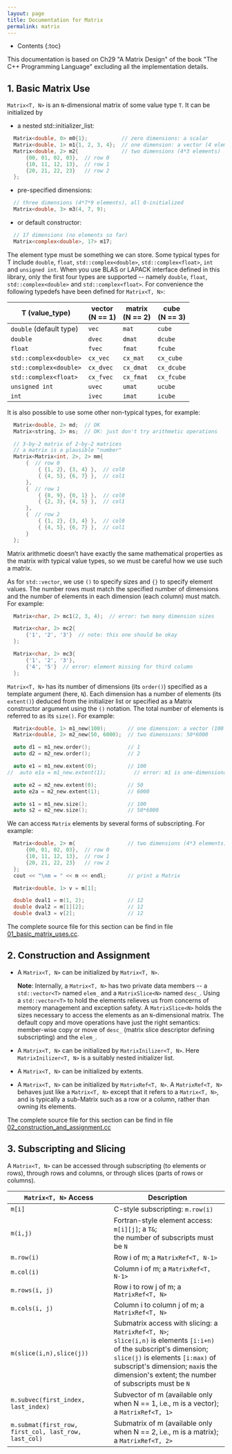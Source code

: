 ```yaml
---
layout: page
title: Documentation for Matrix
permalink: matrix
---
```


* Contents
{:toc}

This documentation is based on Ch29 "A Matrix Design" of the book "The C++ Programming Language" excluding all the implementation details.

## 1. Basic Matrix Use

`Matrix<T, N>` is an `N`-dimensional matrix of some value type `T`. It can be initialized by

+ a nested std::initializer_list:
```c
  Matrix<double, 0> m0{1};           // zero dimensions: a scalar
  Matrix<double, 1> m1{1, 2, 3, 4};  // one dimension: a vector (4 elements)
  Matrix<double, 2> m2{              // two dimensions (4*3 elements)
      {00, 01, 02, 03},  // row 0
      {10, 11, 12, 13},  // row 1
      {20, 21, 22, 23}   // row 2
  };
```

+ pre-specified dimensions:
```c
  // three dimensions (4*7*9 elements), all 0-initialized
  Matrix<double, 3> m3(4, 7, 9);
```

+ or default constructor:
```c
  // 17 dimensions (no elements so far)
  Matrix<complex<double>, 17> m17;
```

The element type must be something we can store. Some typical types for T include `double`, `float`, 
`std::complex<double>`, `std::complex<float>`, `int` and `unsigned int`. When you use BLAS or LAPACK interface defined 
in this library, only the first four types are supported -- namely `double`, `float`, `std::complex<double>` and 
`std::complex<float>`. For convenience the following typedefs have been defined for `Matrix<T, N>`:

| T (value_type)         | vector <br> (N == 1) | matrix <br> (N == 2) | cube <br> (N == 3) |
|------------------------|----------------------|----------------------|--------------------|
| `double` (default type)| `vec`                | `mat`                | `cube`             |
| `double`               | `dvec`               | `dmat`               | `dcube`            |
| `float`                | `fvec`               | `fmat`               | `fcube`            |
| `std::complex<double>` | `cx_vec`             | `cx_mat`             | `cx_cube`          |
| `std::complex<double>` | `cx_dvec`            | `cx_dmat`            | `cx_dcube`         |
| `std::complex<float>`  | `cx_fvec`            | `cx_fmat`            | `cx_fcube`         |
| `unsigned int`         | `uvec`               | `umat`               | `ucube`            |
| `int`                  | `ivec`               | `imat`               | `icube`            |

It is also possible to use some other non-typical types, for example:
```c
  Matrix<double, 2> md;  // OK
  Matrix<string, 2> ms;  // OK: just don't try arithmetic operations

  // 3-by-2 matrix of 2-by-2 matrices
  // a matrix is a plausible "number"
  Matrix<Matrix<int, 2>, 2> mm{
      {  // row 0
          { {1, 2}, {3, 4} },  // col0
          { {4, 5}, {6, 7} },  // col1
      },
      {  // row 1
          { {8, 9}, {0, 1} },  // col0
          { {2, 3}, {4, 5} },  // col1
      },
      {  // row 2
          { {1, 2}, {3, 4} },  // col0
          { {4, 5}, {6, 7} },  // col1
      }
  };
```
Matrix arithmetic doesn’t have exactly the same mathematical properties as the matrix with typical value types, 
so we must be careful how we use such a matrix.

As for `std::vector`, we use `()` to specify sizes and `{}` to specify element values. The number rows must match the 
specified number of dimensions and the number of elements in each dimension (each column) must match. For example:
```c
  Matrix<char, 2> mc1(2, 3, 4);  // error: two many dimension sizes

  Matrix<char, 2> mc2{
      {'1', '2', '3'}  // note: this one should be okay
  };

  Matrix<char, 2> mc3{
      {'1', '2', '3'},
      {'4', '5'}  // error: element missing for third column
  };
```

`Matrix<T, N>` has its number of dimensions (its `order()`) specified as a template argument (here, `N`).
Each dimension has a number of elements (its `extent()`) deduced from the initializer list or specified
as a Matrix constructor argument using the `()` notation. The total number of elements is referred to
as its `size()`. For example:
```c
  Matrix<double, 1> m1_new(100);       // one dimension: a vector (100 elements)
  Matrix<double, 2> m2_new(50, 6000);  // two dimensions: 50*6000

  auto d1 = m1_new.order();            // 1
  auto d2 = m2_new.order();            // 2

  auto e1 = m1_new.extent(0);          // 100
//  auto e1a = m1_new.extent(1);         // error: m1 is one-dimensional

  auto e2 = m2_new.extent(0);          // 50
  auto e2a = m2_new.extent(1);         // 6000

  auto s1 = m1_new.size();             // 100
  auto s2 = m2_new.size();             // 50*6000
```

We can access `Matrix` elements by several forms of subscripting. For example:
```c
  Matrix<double, 2> m{                 // two dimensions (4*3 elements)
      {00, 01, 02, 03},  // row 0
      {10, 11, 12, 13},  // row 1
      {20, 21, 22, 23}   // row 2
  };
  cout << "\nm = " << m << endl;       // print a Matrix

  Matrix<double, 1> v = m[1];

  double dval1 = m(1, 2);              // 12
  double dval2 = m[1][2];              // 12
  double dval3 = v[2];                 // 12
```

The complete source file for this section can be find in file [01_basic_matrix_uses.cc](https://github.com/statslabs/matrix/blob/master/examples/01_basic_matrix_uses.cc).

## 2. Construction and Assignment

+ A `Matrix<T, N>` can be initialized by `Matrix<T, N>`.

  **Note**:
  Internally, a `Matrix<T, N>` has two private data members -- a `std::vector<T>` named `elem_` and a `MatrixSlice<N>` named `desc_`. 
  Using a `std::vector<T>` to hold the elements relieves us from concerns of memory management and exception safety.
  A `MatrixSlice<N>` holds the sizes necessary to access the elements as an `N`-dimensional matrix. 
  The default copy and move operations have just the right semantics: member-wise copy or move of `desc_` (matrix slice 
  descriptor defining subscripting) and the `elem_`.

+ A `Matrix<T, N>` can be initialized by `MatrixInilizer<T, N>`. Here `MatrixInilizer<T, N>` is a suitably nested initializer list.

+ A `Matrix<T, N>` can be initialized by extents. 

+ A `Matrix<T, N>` can be initialized by `MatrixRef<T, N>`. A `MatrixRef<T, N>` behaves just like a `Matrix<T, N>`
except that it refers to a `Matrix<T, N>`, and is typically a sub-Matrix such as a row or a column, rather than owning 
its elements.

The complete source file for this section can be find in file [02_construction_and_assignment.cc](https://github.com/statslabs/matrix/blob/master/examples/02_construction_and_assignment.cc)

## 3. Subscripting and Slicing

A `Matrix<T, N>` can be accessed through subscripting (to elements or rows), through rows and columns,
or through slices (parts of rows or columns).

| `Matrix<T, N>` Access    | Description                                                                                |
|--------------------------|--------------------------------------------------------------------------------------------|
| `m[i]`                   | C-style subscripting: `m.row(i)`                                                           |
| `m(i,j)`                 | Fortran-style element access: `m[i][j]`; a `T&`; <br> the number of subscripts must be `N` |
| `m.row(i)`               | Row i of m; a `MatrixRef<T, N-1>`                                                          |
| `m.col(i)`               | Column i of m; a `MatrixRef<T, N-1>`                                                       |
| `m.rows(i, j)`           | Row i to row j of m; a `MatrixRef<T, N>`                                                   |
| `m.cols(i, j)`           | Column i to column j of m; a `MatrixRef<T, N>`                                             |
| `m(slice(i,n),slice(j))` | Submatrix access with slicing: a `MatrixRef<T, N>`; <br> `slice(i,n)` is elements `[i:i+n)` of the subscript's dimension; <br> `slice(j)` is elements `[i:max)` of subscript's dimension; `max`is the dimension's extent; the number of subscripts must be `N`|
| `m.subvec(first_index, last_index)`                  | Subvector of m (available only when N == 1, i.e., m is a vector); a `MatrixRef<T, 1>` |
| `m.submat(first_row, first_col, last_row, last_col)` | Submatrix of m (available only when N == 2, i.e., m is a matrix); a `MatrixRef<T, 2>` |